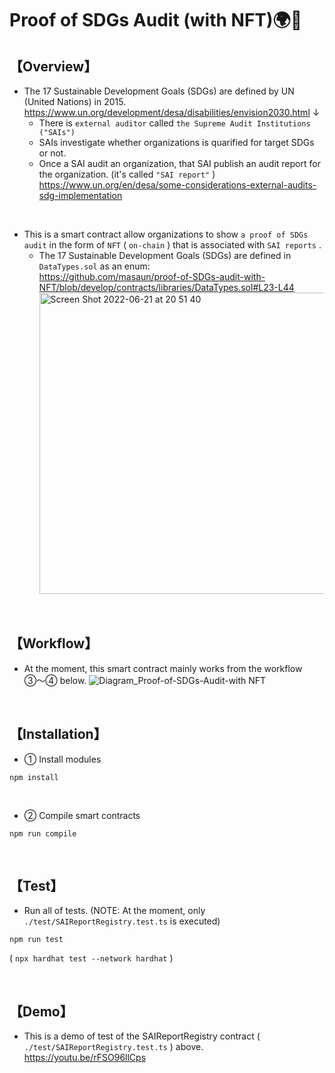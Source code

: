 # Proof of SDGs Audit (with NFT)🌍🌿
## 【Overview】
- The 17 Sustainable Development Goals (SDGs) are defined by UN (United Nations) in 2015.  
  https://www.un.org/development/desa/disabilities/envision2030.html
  ↓
  - There is `external auditor` called `the Supreme Audit Institutions ("SAIs")`  
  - SAIs investigate whether organizations is quarified for target SDGs or not.  
  - Once a SAI audit an organization, that SAI publish an audit report for the organization. (it's called `"SAI report"` )  
    https://www.un.org/en/desa/some-considerations-external-audits-sdg-implementation

<br>

- This is a smart contract allow organizations to show `a proof of SDGs audit` in the form of `NFT` ( `on-chain` ) that is associated with `SAI reports` .
  - The 17 Sustainable Development Goals (SDGs) are defined in `DataTypes.sol` as an enum:  
    https://github.com/masaun/proof-of-SDGs-audit-with-NFT/blob/develop/contracts/libraries/DataTypes.sol#L23-L44  
    <img width="482" alt="Screen Shot 2022-06-21 at 20 51 40" src="https://user-images.githubusercontent.com/19357502/174920336-9cb9cedf-7b3b-44e4-88f0-eabe1d41771b.png">


<br>

## 【Workflow】
- At the moment, this smart contract mainly works from the workflow ③〜④ below.
  ![Diagram_Proof-of-SDGs-Audit-with NFT](https://user-images.githubusercontent.com/19357502/174918330-d15815a0-1cc1-4e2d-8278-e5083f7767a0.jpeg)

<br>

## 【Installation】
- ① Install modules
```
npm install
```

<br>

- ② Compile smart contracts
```
npm run compile
```

<br>

## 【Test】
- Run all of tests. (NOTE: At the moment, only `./test/SAIReportRegistry.test.ts` is executed)
```
npm run test
```
( `npx hardhat test --network hardhat` )


<br>

## 【Demo】
- This is a demo of test of the SAIReportRegistry contract ( `./test/SAIReportRegistry.test.ts` ) above.  
  https://youtu.be/rFSO96llCps


